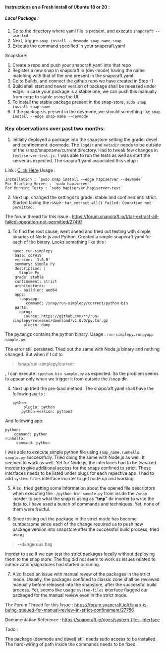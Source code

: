 #### Instructions on a Fresh install of Ubuntu 18 or 20 :

##### Local Package :

1. Go to the directory where yaml file is present, and execute `snapcraft --use-lxd` 
2. Next, trigger `snap install --devmode snap_name.snap`
3. Execute the command specified in your snapcraft.yaml


Snapstore:

1. Create a repo and push your snapcraft.yaml into that repo
2. Register a new snap in snapcraft.io (dev-mode) having the name matching with that of the one present in the snapcraft.yaml
3. Go to Builds, and connect the github repo we have created in Step -1
4. Build shall start and newer version of package shall be released under edge. In case your package is a stable one, we can push this manually from edge to stable using the UI.
5. To install the stable package present in the snap-store, `sudo snap install snap-name`
6. If the package is present in the devmode, we should something like `snap install --edge snap-name --devmode`


### Key observations over past two months:

1. Initially deployed a package into the snapstore setting the grade: devel and confinement: devmode. The `logdir` and `metadir` needs to be outside of the /snap/snapname/current directory. Had to tweak few changes in `test/server-test.js.` I was able to run the tests as well as start the server as expected.
The snapraft.yaml associated this setup :

Link : [Click Here](https://github.com/KSR4599/hapi-server-snap/blob/master/snapcraft.yaml)
Usage : 

    Installation : `sudo snap install --edge hapiserver --devmode`
    For Starting Server : `sudo hapiserver`
    For Running Tests : `sudo hapiserver.hapiserver-test`

2. Next up, changed the settings to grade: stable and confinement: strict. Started facing the issue : `tar_extract_all() failed: Operation not permitted.`

The forum thread for this issue : https://forum.snapcraft.io/t/tar-extract-all-failed-operation-not-permitted/27497

3. To find the root cause, went ahead and tried out testing with simple binaries of Node.js and Python. Created a simple snapcraft.yaml for each of the binary. Looks something like this :


 

       name: run-simplepy
        base: core18
        version: '1.0.0'
        summary: Simple Py
        description: |
          Simple Py
        grade: stable
        confinement: strict
        architectures:
          - build-on: amd64
        apps:
          runpyapp:
             command: /snap/run-simplepy/current/python-bin
        parts:
          cprog:
            source: https://github.com/**/run-simplepy/releases/download/v1.0.0/py.tar.gz
            plugin: dump


The py.tar.gz contains the python binary. Usage : `run-simplepy.runpyapp sample.py`. 

The error still persisted. Tried out the same with Node.js binary and nothing changed. But when if I cd to 

> /snap/run-simplepy/current

, I can execute .`/python-bin sample.py` as expected. So the problem seems to appear only when we trigger it from outside the /snap dir.

4. Next up tried the pre-load method. The snapcraft.yaml shall have the following parts :

       python:
	        plugin: python
	       python-version: python2 

  And following app:

    python:
	    command: python
    runhello:
	     command: python


I was able to execute simple python file using `snap_name.runhello sample.py` successfully.  Tried doing the same with Node.js as well. It seemed to work as well. Yet for Node.js, the interfaces had to be tweaked inorder to give additional access for the snaps confined to strict. These interfaces needs to be listed under plugs for each repective app. I had to add `system-files` interface inorder to get node up and working.

5. Also, tried getting some information about the opened file descriptors when executing the `./python-bin sample.py` from inside the `/snap` inorder to see what the snap is using as "**tmp**" dir inorder to write the data to. I have used a bunch of commands and techniques. Yet, none of them were fruitful.

6. Since testing out the package in the strict mode has become cumbersome since each of the change required us to push new package version into snapstore after the successful build process, tried using 

> --dangerous flag

 inorder to see if we can test the strict packages locally without deploying them to the snap store. The flag did not seem to work as issues related to authorization/signatures had started occuring.
 
7. Also faced an issue with manual revew of the packages in the strict mode. Usually, the packages confined to classic zone shall be reviewed manually before released into the snapstore, after the successful build process. Yet, seems like usage `system-files` interface flagged our packaged for the manual review even in the strict mode.

The Forum Thread for this Issue : https://forum.snapcraft.io/t/snap-is-being-queued-for-manual-review-in-strict-confinement/27756

Documentation Reference : https://snapcraft.io/docs/system-files-interface

Todo :

The package (devmode and devel) still needs sudo access to be installed. The hard-wiring of path inside the commands needs to be fixed.




